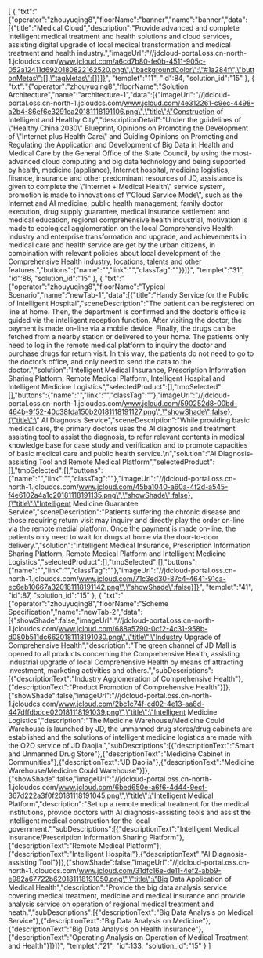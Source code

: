 [
	{
		"txt":"{\"operator\":\"zhouyuqing8\",\"floorName\":\"banner\",\"name\":\"banner\",\"data\":[{\"title\":\"Medical Cloud\",\"description\":\"Provide advanced and complete intelligent medical treatment and health solutions and cloud services, assisting digital upgrade of local medical transformation and medical treatment and health industry.\",\"imageUrl\":\"//jdcloud-portal.oss.cn-north-1.jcloudcs.com/www.jcloud.com/a6cd7b80-fe0b-4511-905c-052a12411d6920180822162520.png\",\"backgroundColor\":\"#1a284f\",\"buttonMetas\":[],\"tagMetas\":[]}]}",
		"templet":"11",
		"id":84,
		"solution_id":"15"
	},
	{
		"txt":"{\"operator\":\"zhouyuqing8\",\"floorName\":\"Solution Architecture\",\"name\":\"architecture-1\",\"data\":[{\"imageUrl\":\"//jdcloud-portal.oss.cn-north-1.jcloudcs.com/www.jcloud.com/4e312261-c9ec-4498-a2b4-86ef6e3291ea20181118191106.png\",\"title\":\"Construction of Intelligent and Healthy City\",\"descriptionDetail\":\"Under the guidelines of \\\"Healthy China 2030\\\" Blueprint, Opinions on Promoting the Development of \\\"Internet plus Health Care\\\" and Guiding Opinions on Promoting and Regulating the Application and Development of Big Data in Health and Medical Care by the General Office of the State Council, by using the most-advanced cloud computing and big data technology and being supported by health, medicine (appliance), Internet hospital, medicine logistics, finance, insurance and other predominant resources of JD, assistance is given to complete the \\\"Internet + Medical Health\\\" service system, promotion is made to innovations of \\\"Cloud Service Mode\\\", such as the Internet and AI medicine, public health management, family doctor execution, drug supply guarantee, medical insurance settlement and medical education, regional comprehensive health industrial, motivation is made to ecological agglomeration on the local Comprehensive Health industry and enterprise transformation and upgrade, and achievements in medical care and health service are get by the urban citizens, in combination with relevant policies about local development of the Comprehensive Health industry, locations, talents and other features.\",\"buttons\":{\"name\":\"\",\"link\":\"\",\"classTag\":\"\"}}]}",
		"templet":"31",
		"id":86,
		"solution_id":"15"
	},
	{
		"txt":"{\"operator\":\"zhouyuqing8\",\"floorName\":\"Typical Scenario\",\"name\":\"newTab-1\",\"data\":[{\"title\":\"Handy Service for the Public of Intelligent Hospital\",\"sceneDescription\":\"The patient can be registered on line at home. Then, the department is confirmed and the doctor’s office is guided via the intelligent reception function. After visiting the doctor, the payment is made on-line via a mobile device. Finally, the drugs can be fetched from a nearby station or delivered to your home. The patients only need to log in the remote medical platform to inquiry the doctor and purchase drugs for return visit. In this way, the patients do not need to go to the doctor’s office, and only need to send the data to the doctor.\",\"solution\":\"Intelligent Medical Insurance, Prescription Information Sharing Platform, Remote Medical Platform, Intelligent Hospital and Intelligent Medicine Logistics\",\"selectedProduct\":[],\"tmpSelected\":[],\"buttons\":{\"name\":\"\",\"link\":\"\",\"classTag\":\"\"},\"imageUrl\":\"//jdcloud-portal.oss.cn-north-1.jcloudcs.com/www.jcloud.com/590252d8-00bd-464b-9f52-40c38fda150b20181118191127.png\",\"showShade\":false},{\"title\":\" AI Diagnosis Service\",\"sceneDescription\":\"While providing basic medical care, the primary doctors uses the AI diagnosis and treatment assisting tool to assist the diagnosis, to refer relevant contents in medical knowledge base for case study and verification and to promote capacities of basic medical care and public health service.\\n\",\"solution\":\"AI Diagnosis-assisting Tool and Remote Medical Platform\",\"selectedProduct\":[],\"tmpSelected\":[],\"buttons\":{\"name\":\"\",\"link\":\"\",\"classTag\":\"\"},\"imageUrl\":\"//jdcloud-portal.oss.cn-north-1.jcloudcs.com/www.jcloud.com/45ba1040-a60a-4f2d-a545-f4e6102a4a1c20181118191135.png\",\"showShade\":false},{\"title\":\"Intelligent Medicine Guarantee Service\",\"sceneDescription\":\"Patients suffering the chronic disease and those requiring return visit may inquiry and directly play the order on-line via the remote medial platform. Once the payment is made on-line, the patients only need to wait for drugs at home via the door-to-door delivery.\",\"solution\":\"Intelligent Medical Insurance, Prescription Information Sharing Platform, Remote Medical Platform and Intelligent Medicine Logistics\",\"selectedProduct\":[],\"tmpSelected\":[],\"buttons\":{\"name\":\"\",\"link\":\"\",\"classTag\":\"\"},\"imageUrl\":\"//jdcloud-portal.oss.cn-north-1.jcloudcs.com/www.jcloud.com/71c3ed30-87c4-4641-91ca-ec6eb10667a320181118191142.png\",\"showShade\":false}]}",
		"templet":"41",
		"id":87,
		"solution_id":"15"
	},
	{
		"txt":"{\"operator\":\"zhouyuqing8\",\"floorName\":\"Scheme Specification\",\"name\":\"newTab-2\",\"data\":[{\"showShade\":false,\"imageUrl\":\"//jdcloud-portal.oss.cn-north-1.jcloudcs.com/www.jcloud.com/688a5790-0cf2-4c31-958b-d080b511dc6620181118191030.png\",\"title\":\"Industry Upgrade of Comprehensive Health\",\"description\":\"The green channel of JD Mall is opened to all products concerning the Comprehensive Health, assisting industrial upgrade of local Comprehensive Health by means of attracting investment, marketing activities and others.\",\"subDescriptions\":[{\"descriptionText\":\"Industry Agglomeration of Comprehensive Health\"},{\"descriptionText\":\"Product Promotion of Comprehensive Health\"}]},{\"showShade\":false,\"imageUrl\":\"//jdcloud-portal.oss.cn-north-1.jcloudcs.com/www.jcloud.com/2bc1c74f-cd02-4e13-aa8d-447dffdbdce020181118191039.png\",\"title\":\"Intelligent Medicine Logistics\",\"description\":\"The Medicine Warehouse/Medicine Could Warehouse is launched by JD, the unmanned drug stores/drug cabinets are established and the solutions of intelligent medicine logistics are made with the O2O service of JD Daojia.\",\"subDescriptions\":[{\"descriptionText\":\"Smart and Unmanned Drug Store\"},{\"descriptionText\":\"Medicine Cabinet in Communities\"},{\"descriptionText\":\"JD Daojia\"},{\"descriptionText\":\"Medicine Warehouse/Medicine Could Warehouse\"}]},{\"showShade\":false,\"imageUrl\":\"//jdcloud-portal.oss.cn-north-1.jcloudcs.com/www.jcloud.com/6bed650e-a6f6-4d44-9ecf-367d222a3f0f20181118191045.png\",\"title\":\"Intelligent Medical Platform\",\"description\":\"Set up a remote medical treatment for the medical institutions, provide doctors with AI diagnosis-assisting tools and assist the intelligent medical construction for the local government.\",\"subDescriptions\":[{\"descriptionText\":\"Intelligent Medical Insurance/Prescription Information Sharing Platform\"},{\"descriptionText\":\"Remote Medical Platform\"},{\"descriptionText\":\"Intelligent Hospital\"},{\"descriptionText\":\"AI Diagnosis-assisting Tool\"}]},{\"showShade\":false,\"imageUrl\":\"//jdcloud-portal.oss.cn-north-1.jcloudcs.com/www.jcloud.com/31dfc16e-de11-4ef2-abb9-e982a67722b620181118191050.png\",\"title\":\"Big Data Application of Medical Health\",\"description\":\"Provide the big data analysis service covering medical treatment, medicine and medical insurance and provide analysis service on operation of regional medical treatment and heath.\",\"subDescriptions\":[{\"descriptionText\":\"Big Data Analysis on Medical Service\"},{\"descriptionText\":\"Big Data Analysis on Medicine\"},{\"descriptionText\":\"Big Data Analysis on Health Insurance\"},{\"descriptionText\":\"Operating Analysis on Operation of Medical Treatment and Health\"}]}]}",
		"templet":"21",
		"id":133,
		"solution_id":"15"
	}
]